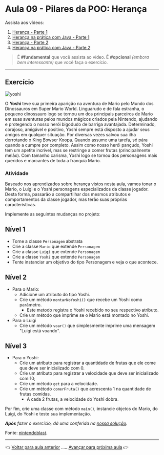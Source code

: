 # Aula 09 - Pilares da POO: Herança

Assista aos vídeos: 

  1. [Herança - Parte 1](https://youtu.be/_PZldwo0vVo?t=34)
  1. [Herança na prática com Java - Parte 1](https://youtu.be/19IGAeoFKlU?t=33)
  1. [Herança - Parte 2](https://youtu.be/He887D2WGVw?t=33)
  1. [Herança na prática com Java - Parte 2](https://youtu.be/5pwV2WdD-_Y?t=34)

> É **#fundamental** que você assista ao vídeo. É **#opcional** _(embora bem interessante)_ que você faça o exercício.

---

## Exercício

![yoshi](https://playreplay.com.br/wp-content/uploads/2017/09/mario-socando-yoshi.jpg)


O **Yoshi** teve sua primeira aparição na aventura de Mario pelo Mundo dos Dinossauros em Super Mario World. Linguarudo e de fala estranha, o pequeno dinossauro logo se tornou um dos principais parceiros de Mario em suas aventuras pelos mundos mágicos criados pela Nintendo, ajudando e protegendo o nosso herói bigodudo de barriga avantajada. Determinado, corajoso, amigável e positivo, Yoshi sempre está disposto a ajudar seus amigos em qualquer situação. Por diversas vezes salvou sua ilha derrotando o King Bowser Koopa. Quando assume uma tarefa, só pára quando a cumpre por completo. Assim como nosso herói pançudo, Yoshi tem um apetite incrível, mas se restringe a comer frutas (principalmente melão). Com tamanho carisma, Yoshi logo se tornou dos personagens mais queridos e marcantes de toda a franquia Mario.

### Atividade

Baseado nos aprendizados sobre herança vistos nesta aula, vamos tonar o Mario, o Luigi e o Yoshi personagens especializados da classe jogador. Desta forma, passarão a compartilhar dos mesmos atributos e comportamentos da classe jogador, mas terão suas próprias características.

Implemente as seguintes mudanças no projeto:

## Nível 1
* Torne a classe `Personagem` abstrata
* Crie a classe `Mario` que extende `Personagem`
* Crie a classe `Luigi` que extende `Personagem`
* Crie a classe `Yoshi` que extende `Personagem`
* Tente instanciar um objetivo do tipo Personagem e veja o que acontece.

## Nível 2
* Para o Mario:
  * Adicione um atributo do tipo Yoshi.
  * Crie um método `montarNoYoshi()` que recebe um Yoshi como parâmetro.
    * Este metodo registra o Yoshi recebido no seu respectivo atributo.
  * Crie um método que imprime se o Mario está montado no Yoshi.
* Para o Luigi
  * Crie um método `voar()` que simplesmente imprime uma mensagem "Luigi está voando".

## Nível 3
* Para o Yoshi:
  * Crie um atributo para registrar a quantidade de frutas que ele come que deve ser inicializado com 0.
  * Crie um atributo para registrar a velocidade que deve ser inicializado com 10;
  * Crie um método `get` para a velocidade.
  * Crie um método `comerFruta()` que acrescenta 1 na quantidade de frutas comidas.
    * A cada 2 frutas, a velocidade do Yoshi dobra.

Por fim, crie uma classe com método `main()`, instancie objetos do Mario, do Luigi, do Yoshi e teste sua implementação.

_**Após** fazer o exercício, dá uma conferida na [nossa solução](resolucao.md)._

Fonte: [nintendoblast](https://www.nintendoblast.com.br/2009/05/perfil-yoshi.html).

---

👈 [Voltar para aula anterior](../aula08/aula.md) ..... [Avançar para próxima aula](../aula10/aula.md) 👉    